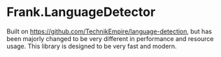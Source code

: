 # Frank.LanguageDetector
Built on https://github.com/TechnikEmpire/language-detection, but has been majorly changed to be very different in 
performance and resource usage. This library is designed to be very fast and modern.
